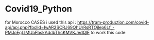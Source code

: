 # Covid19_Python

for Morocco CASES 
i used  this api : https://tram-production.com/covid-api/api.php?fbclid=IwAR2SCRJ69QhUrRsRTOjlep6Lf_-PMJoEgLIMUbFbskAddbThcKMVKJedQlE
to work this code 

